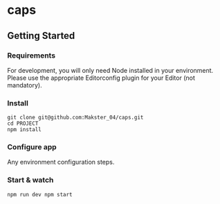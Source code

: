 # caps
## Getting Started
### Requirements
For development, you will only need Node installed in your environment. Please use the appropriate Editorconfig plugin for your Editor (not mandatory).

### Install
```
git clone git@github.com:Makster_04/caps.git
cd PROJECT
npm install
```
### Configure app
Any environment configuration steps.

### Start & watch
``
npm run dev
npm start
``
